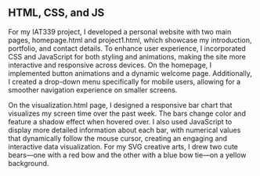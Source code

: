 ## HTML, CSS, and JS

For my IAT339 project, I developed a personal website with two main pages, homepage.html and project1.html, which showcase my introduction, portfolio, and contact details. To enhance user experience, I incorporated CSS and JavaScript for both styling and animations, making the site more interactive and responsive across devices. On the homepage, I implemented button animations and a dynamic welcome page. Additionally, I created a drop-down menu specifically for mobile users, allowing for a smoother navigation experience on smaller screens.

On the visualization.html page, I designed a responsive bar chart that visualizes my screen time over the past week. The bars change color and feature a shadow effect when hovered over. I also used JavaScript to display more detailed information about each bar, with numerical values that dynamically follow the mouse cursor, creating an engaging and interactive data visualization. For my SVG creative arts, I drew two cute bears—one with a red bow and the other with a blue bow tie—on a yellow background.